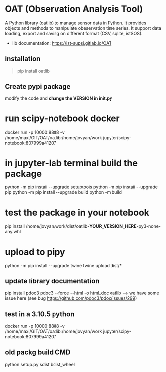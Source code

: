 # OAT (Observation Analysis Tool)


A Python library (oatlib) to manage sensor data in Python.
It provides objects and methods to manipulate 
obeservation time series. It support data loading, export and saving
on different format (CSV, sqlite, istSOS).

- lib documentation: https://ist-supsi.gitlab.io/OAT


## installation

> pip install oatlib

## Create pypi package

modify the code and
**change the VERSION in __init__.py**

# run scipy-notebook docker
docker run -p 10000:8888 -v /home/maxi/GIT/OAT/oatlib:/home/jovyan/work jupyter/scipy-notebook:807999a41207
# in jupyter-lab terminal build the package
python -m pip install --upgrade setuptools
python -m pip install --upgrade pip
python -m pip install --upgrade build
python -m build

# test the package in your notebook
pip install /home/jovyan/work/dist/oatlib-__YOUR_VERSION_HERE__-py3-none-any.whl

# upload to pipy
python -m pip install --upgrade twine
twine upload dist/*

## update library documentation
pip install pdoc3
pdoc3 --force --html -o html_doc  oatlib
--> we have some issue here (see bug https://github.com/pdoc3/pdoc/issues/299)

## test in a 3.10.5 python
docker run -p 10000:8888 -v /home/maxi/GIT/OAT/oatlib:/home/jovyan/work jupyter/scipy-notebook:807999a41207


## old packg build CMD
python setup.py sdist bdist_wheel
